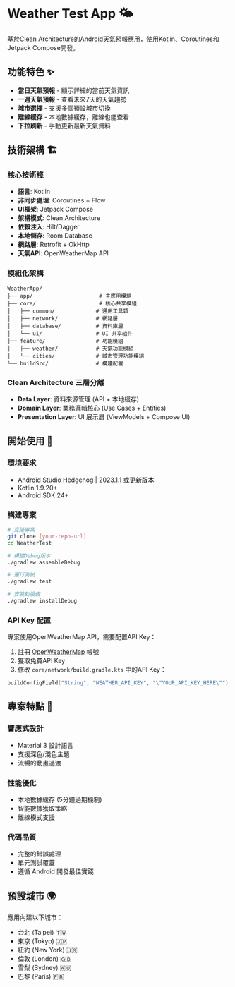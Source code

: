 # Weather Test App 🌤️

基於Clean Architecture的Android天氣預報應用，使用Kotlin、Coroutines和Jetpack Compose開發。

## 功能特色 ✨

- **當日天氣預報** - 顯示詳細的當前天氣資訊
- **一週天氣預報** - 查看未來7天的天氣趨勢
- **城市選擇** - 支援多個預設城市切換
- **離線緩存** - 本地數據緩存，離線也能查看
- **下拉刷新** - 手動更新最新天氣資料

## 技術架構 🏗️

### 核心技術棧
- **語言**: Kotlin
- **非同步處理**: Coroutines + Flow
- **UI框架**: Jetpack Compose
- **架構模式**: Clean Architecture
- **依賴注入**: Hilt/Dagger
- **本地儲存**: Room Database
- **網路層**: Retrofit + OkHttp
- **天氣API**: OpenWeatherMap API

### 模組化架構
```
WeatherApp/
├── app/                     # 主應用模組
├── core/                    # 核心共享模組
│   ├── common/             # 通用工具類
│   ├── network/            # 網路層
│   ├── database/           # 資料庫層
│   └── ui/                 # UI 共享組件
├── feature/                # 功能模組
│   ├── weather/            # 天氣功能模組
│   └── cities/             # 城市管理功能模組
└── buildSrc/               # 構建配置
```

### Clean Architecture 三層分離
- **Data Layer**: 資料來源管理 (API + 本地緩存)
- **Domain Layer**: 業務邏輯核心 (Use Cases + Entities)
- **Presentation Layer**: UI 展示層 (ViewModels + Compose UI)

## 開始使用 🚀

### 環境要求
- Android Studio Hedgehog | 2023.1.1 或更新版本
- Kotlin 1.9.20+
- Android SDK 24+

### 構建專案
```bash
# 克隆專案
git clone [your-repo-url]
cd WeatherTest

# 構建Debug版本
./gradlew assembleDebug

# 運行測試
./gradlew test

# 安裝到設備
./gradlew installDebug
```

### API Key 配置
專案使用OpenWeatherMap API，需要配置API Key：

1. 註冊 [OpenWeatherMap](https://openweathermap.org/api) 帳號
2. 獲取免費API Key
3. 修改 `core/network/build.gradle.kts` 中的API Key：
```kotlin
buildConfigField("String", "WEATHER_API_KEY", "\"YOUR_API_KEY_HERE\"")
```

## 專案特點 🌟

### 響應式設計
- Material 3 設計語言
- 支援深色/淺色主題
- 流暢的動畫過渡

### 性能優化
- 本地數據緩存 (5分鐘過期機制)
- 智能數據獲取策略
- 離線模式支援

### 代碼品質
- 完整的錯誤處理
- 單元測試覆蓋
- 遵循 Android 開發最佳實踐

## 預設城市 🌍
應用內建以下城市：
- 台北 (Taipei) 🇹🇼
- 東京 (Tokyo) 🇯🇵
- 紐約 (New York) 🇺🇸
- 倫敦 (London) 🇬🇧
- 雪梨 (Sydney) 🇦🇺
- 巴黎 (Paris) 🇫🇷